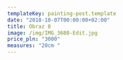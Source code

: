 ```yaml
---
templateKey: painting-post.template
date: "2018-10-07T00:00:00+02:00"
title: Obraz 8
image: /img/IMG_3680-Edit.jpg
price_pln: "3000"
measures: "20cm "
---
```

